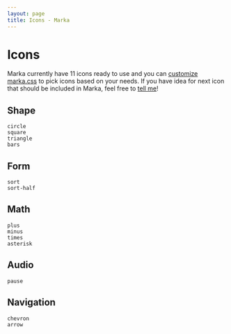 ```yaml
---
layout: page
title: Icons - Marka
---
```


Icons
=====

Marka currently have 11 icons ready to use and
you can [customize marka.css](/customize.html) 
to pick icons based on your needs.
If you have idea for next icon that should
be included in Marka, feel free to 
[tell me](https://github.com/fians/marka/issues)!

Shape
-------------
<div class="iconList">
	<div class="item">
		<i class="icons" data-type="circle" data-rotate="up"></i>
		<code>circle</code>
	</div>
	<div class="item">
		<i class="icons" data-type="square" data-rotate="up"></i>
		<code>square</code>
	</div>
	<div class="item">
		<i class="icons" data-type="triangle" data-rotate="up"></i>
		<code>triangle</code>
	</div>
	<div class="item">
		<i class="icons" data-type="bars" data-rotate="up"></i>
		<code>bars</code>
	</div>
</div>
<div class="clear"></div>

Form
----
<div class="iconList">
	<div class="item">
		<i class="icons" data-type="sort" data-rotate="up"></i>
		<code>sort</code>
	</div>
	<div class="item">
		<i class="icons" data-type="sort-half" data-rotate="up"></i>
		<code>sort-half</code>
	</div>
</div>
<div class="clear"></div>

Math
----
<div class="iconList">
	<div class="item">
		<i class="icons" data-type="plus" data-rotate="up"></i>
		<code>plus</code>
	</div>
	<div class="item">
		<i class="icons" data-type="minus" data-rotate="up"></i>
		<code>minus</code>
	</div>
	<div class="item">
		<i class="icons" data-type="times" data-rotate="up"></i>
		<code>times</code>
	</div>
	<div class="item">
		<i class="icons" data-type="asterisk" data-rotate="up"></i>
		<code>asterisk</code>
	</div>
</div>
<div class="clear"></div>

Audio
-----
<div class="iconList">
	<div class="item">
		<i class="icons" data-type="pause" data-rotate="up"></i>
		<code>pause</code>
	</div>
</div>
<div class="clear"></div>

Navigation
----------
<div class="iconList">
	<div class="item">
		<i class="icons" data-type="chevron" data-rotate="up"></i>
		<code>chevron</code>
	</div>
	<div class="item">
		<i class="icons" data-type="arrow" data-rotate="up"></i>
		<code>arrow</code>
	</div>
</div>
<div class="clear"></div>